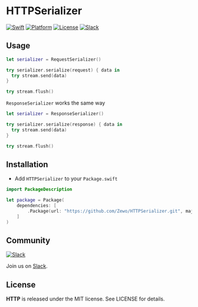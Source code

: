 HTTPSerializer
======

[![Swift][swift-badge]][swift-url]
[![Platform][platform-badge]][platform-url]
[![License][mit-badge]][mit-url]
[![Slack][slack-badge]][slack-url]

## Usage

```swift
let serializer = RequestSerializer()

try serializer.serialize(request) { data in
  try stream.send(data)
}

try stream.flush()
```

`ResponseSerializer` works the same way

```swift
let serializer = ResponseSerializer()

try serializer.serialize(response) { data in
  try stream.send(data)
}

try stream.flush()
```

## Installation

- Add `HTTPSerializer` to your `Package.swift`

```swift
import PackageDescription

let package = Package(
	dependencies: [
		.Package(url: "https://github.com/Zewo/HTTPSerializer.git", majorVersion: 0, minor: 4)
	]
)
```

## Community

[![Slack](http://s13.postimg.org/ybwy92ktf/Slack.png)](http://slack.zewo.io)

Join us on [Slack](http://slack.zewo.io).

License
-------

**HTTP** is released under the MIT license. See LICENSE for details.

[swift-badge]: https://img.shields.io/badge/Swift-3.0-orange.svg?style=flat
[swift-url]: https://swift.org
[platform-badge]: https://img.shields.io/badge/Platform-Mac%20%26%20Linux-lightgray.svg?style=flat
[platform-url]: https://swift.org
[mit-badge]: https://img.shields.io/badge/License-MIT-blue.svg?style=flat
[mit-url]: https://tldrlegal.com/license/mit-license
[slack-image]: http://s13.postimg.org/ybwy92ktf/Slack.png
[slack-badge]: https://zewo-slackin.herokuapp.com/badge.svg
[slack-url]: http://slack.zewo.io

